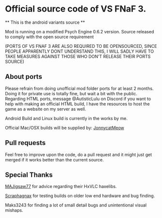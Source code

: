 # Official source code of VS FNaF 3.
** This is the android variants source **

Mod is running on a modified Psych Engine 0.6.2 version.
Source released to comply with the open source requirement 

(PORTS OF VS FNAF 3 ARE ALSO REQUIRED TO BE OPENSOURCED, SINCE PEOPLE APPARENTLY DONT UNDERSTAND THIS, I WILL SADLY HAVE TO TAKE MEASURES AGAINST THOSE WHO DON'T RELEASE THEIR PORTS SOURCE)

## About ports
Please refrain from doing unofficial mod folder ports for at least 2 months. Doing it for private use is totally fine, but wait a bit with the public.
Regarding HTML ports, message @AutisticLulu on Discord if you want to help with making an official HTML build, I have the resources to host the game as a website on my server as well.

Android Build and Linux build is currently in the works by me.

Official Mac/OSX builds will be supplied by: [JonnycatMeow](https://github.com/JonnycatMeow)

## Pull requests
Feel free to improve upon the code, do a pull request and it might just get merged if it works better than the current source.

## Special Thanks
[MAJigsaw77](https://github.com/MAJigsaw77) for advice regarding their HxVLC haxelibs.

[Scraphagnax](https://www.youtube.com/@Scraphagnax) for testing builds on older low end hardware and bug finding.

Maks3243 for finding a lot of small detail bugs and unintentional visual mishaps.
